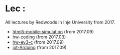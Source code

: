 # Lec : 

All lectures by Redwoods in Inje University from 2017.

- [html5-mobile-simulation](https://github.com/Redwoods/Lec/html5-mobile-simulation) (from 2017.09)
- [hw-coding](https://github.com/Redwoods/hw-coding) (from 2017.03)
- [hw-ev3-c](https://github.com/Redwoods/Lec/ev3) (from 2017.09)
- [iot-Arduino](https://github.com/Redwoods/Lec/advanced-Arduino-iot) (from 2017.09)

